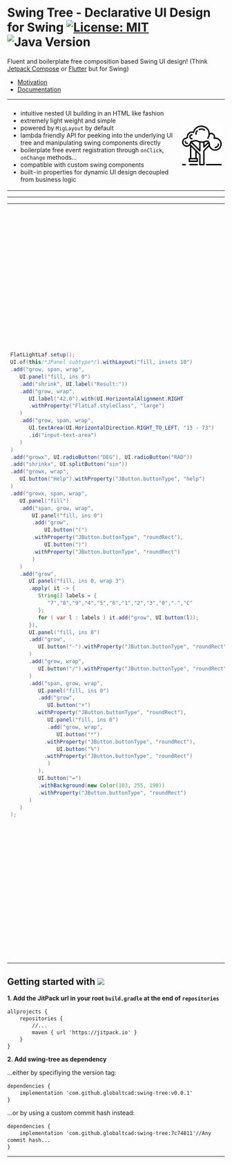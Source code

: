 
# Swing Tree - Declarative UI Design for Swing [![License: MIT](https://img.shields.io/badge/License-MIT-yellow.svg)](https://opensource.org/licenses/MIT) ![Java Version](https://img.shields.io/static/v1.svg?label=Java&message=8%2B&color=blue) #

Fluent and boilerplate free composition based Swing UI design!
(Think [Jetpack Compose](https://developer.android.com/jetpack/compose) or [Flutter](https://flutter.dev) but for Swing)

- [Motivation](docs/markdown/Motivation.md)
- [Documentation](https://globaltcad.github.io/swing-tree/)

<table>
<tr>
<th></th>
<th></th>
</tr>
<tr>
<td> 

- intuitive nested UI building in an HTML like fashion
- extremely light weight and simple
- powered by `MigLayout` by default
- lambda friendly API for peeking into the underlying UI tree and manipulating swing components directly
- boilerplate free event registration through `onClick`, `onChange` methods...
- compatible with custom swing components
- built-in properties for dynamic UI design decoupled from business logic 
	
</td>
<td>
	
<img href="https://www.flaticon.com/free-icons/swing" title="swing icons" src="docs/img/swing.png" style="width:200px;"/>
</td>
</tr>
</table>

---

<table>
<tr>
<th></th>
<th></th>
</tr>
<tr>
<td> 

```java
FlatLightLaf.setup();
UI.of(this/*JPanel subtype*/).withLayout("fill, insets 10")
.add("grow, span, wrap",
   UI.panel("fill, ins 0")
   .add("shrink", UI.label("Result:"))
   .add("grow, wrap",
      UI.label("42.0").with(UI.HorizontalAlignment.RIGHT
      .withProperty("FlatLaf.styleClass", "large")
   )
   .add("grow, span, wrap",
      UI.textArea(UI.HorizontalDirection.RIGHT_TO_LEFT, "13 - 73")
      .id("input-text-area")
   )
)
.add("growx", UI.radioButton("DEG"), UI.radioButton("RAD"))
.add("shrinkx", UI.splitButton("sin"))
.add("growx, wrap",
   UI.button("Help").withProperty("JButton.buttonType", "help")
)
.add("growx, span, wrap",
   UI.panel("fill")
   .add("span, grow, wrap",
       UI.panel("fill, ins 0")
       .add("grow",
           UI.button("(")
	   .withProperty("JButton.buttonType", "roundRect"),
           UI.button(")")
	   .withProperty("JButton.buttonType", "roundRect")
       )
   )
   .add("grow",
      UI.panel("fill, ins 0, wrap 3")
      .apply( it -> {
         String[] labels = {
            "7","8","9","4","5","6","1","2","3","0",".","C"
         };
         for ( var l : labels ) it.add("grow", UI.button(l));
      }),
      UI.panel("fill, ins 0")
      .add("grow", 
         UI.button("-").withProperty("JButton.buttonType", "roundRect")
      )
      .add("grow, wrap", 
         UI.button("/").withProperty("JButton.buttonType", "roundRect")
      )
      .add("span, grow, wrap",
         UI.panel("fill, ins 0")
         .add("grow", 
            UI.button("+")
	    .withProperty("JButton.buttonType", "roundRect"),
            UI.panel("fill, ins 0")
            .add("grow, wrap",
               UI.button("*")
	       .withProperty("JButton.buttonType", "roundRect"),
               UI.button("%")
	       .withProperty("JButton.buttonType", "roundRect")
            )
         ),
         UI.button("=")
         .withBackground(new Color(103, 255, 190))
         .withProperty("JButton.buttonType", "roundRect")
      )
   )
);
```

</td>
<td style="vertical-align:top">
	
Here is an example of some swing tree code which defines a simple calculator UI based on the `FlatLaF` look-and-feel. <br>
This code will produce the following UI when added to a `JFrame`.
	
---
	
<img href="" title="example" src="docs/img/simple-example.png" style="width:100%"/>

---
	
As you can see, swing tree has a very simple API, which only requires a
single class to be imported, the `UI` class which can even be imported 
statically to remove any `UI.` prefixes.

---
	
Also, note that there are usually 2 arguments 
added to a tree node: a `String` and then UI nodes.
This first argument simply translates 
to the layout constraints which should be applied
to the UI element(s) added. <br>
	
In this example, strings will be passed to a `MigLayout`
simply because it is a general purpose layout and no other
layout was specified.

---
	
For more examples take a look at the [examples folder](src/test/groovy/com/globaltcad/swingtree/examples) inside the test suite. 
	
</td>
</tr>
</table>

## Getting started with [![](https://jitpack.io/v/globaltcad/swing-tree.svg)](https://jitpack.io/#globaltcad/swing-tree) ##
**1. Add the JitPack url in your root `build.gradle` at the end of `repositories`**
```
allprojects {
	repositories {
		//...
		maven { url 'https://jitpack.io' }
	}
}
```
**2. Add swing-tree as dependency**

...either by specifiying the version tag:
```
dependencies {
	implementation 'com.github.globaltcad:swing-tree:v0.0.1'
}
```
...or by using a custom commit hash instead:
```
dependencies {
	implementation 'com.github.globaltcad:swing-tree:7c74811'//Any commit hash...
}
```
---

